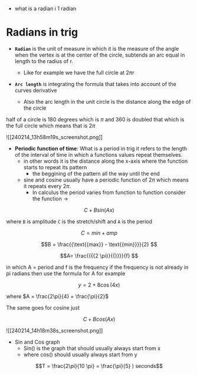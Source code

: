  - what is a radian i 1 radian

# Radians in trig
- **`Radian`** is the unit of measure in which it is the measure of  the angle when the vertex is at the center of the circle, subtends an arc equal in length to the radius of r. 
	- Like for example we have the full circle at $2\pi r$  

- **`Arc length`**  is integrating the formula that takes into account of the curves derivative 
	- Also the arc length in the unit circle is the distance along the edge of the circle

half of a circle is 180 degrees which is $\pi$ and 360 is doubled that which is the full circle which means that is $2 \pi$

 ![[240214_13h58m19s_screenshot.png]]

- **Periodic function of time**: What is a period in trig it refers to the length of the interval of time in which a functions values repeat themselves. 
	- in other words it is the distance along the x-axis where the function starts to repeat its pattern 
		- the beggining of the pattern all the way until the end 
	- sine and cosine usually have a periodic function of $2 \pi$ which means it repeats every $2 \pi$.
		- In calculus the period varies from function to function consider the function -> 

$$C + B sin(Ax)$$

where  `B` is amplitude `C` is the stretch/shift and `A` is the period

$$C = min + amp$$

$$B = \frac{{\text{{max}} - \text{{min}}}}{2} 
$$

$$A= \frac{{{{2 \pi}}{{}}}}{f} $$

in which A = period and f is the frequency if the frequency is not already in pi radians then use the formula for A for example 

$$y= 2+8\cos\left(4x\right)$$

where $A = \frac{2\pi}{4} =  \frac{\pi}{2}$   

The same goes for cosine just 

$$C + Bcos(Ax)$$

![[240214_14h18m38s_screenshot.png]]

- Sin and Cos graph 
	- Sin() is the graph that should usually always start from x 
	- where cos() should usually always start from y 


$$T = \frac{2\pi}{10 \pi} = \frac{\pi}{5} ) seconds$$